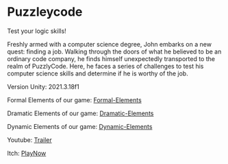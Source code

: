 # Puzzleycode

Test your logic skills!

Freshly armed with a computer science degree, John embarks on a new quest: finding a job. Walking through the doors of what he believed to be an ordinary code company, he finds himself unexpectedly transported to the realm of PuzzlyCode. Here, he faces a series of challenges to test his computer science skills and determine if he is worthy of the job.

Version Unity: 2021.3.18f1

Formal Elements of our game: [Formal-Elements](https://github.com/GalKoaz/PuzzleyCode/blob/main/formal-elements.md)

Dramatic Elements of our game: [Dramatic-Elements](https://github.com/GalKoaz/PuzzleyCode/blob/main/dramatic-elements.md)

Dynamic Elements of our game: [Dynamic-Elements](https://github.com/GalKoaz/PuzzleyCode/blob/main/dynamic.md)

Youtube: [Trailer](https://youtu.be/SI6RSqvYu-M)

Itch: [PlayNow](https://galkoaz.itch.io/puzzleycode)

